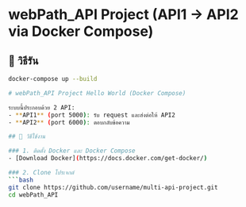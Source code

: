 # webPath_API Project (API1 -> API2 via Docker Compose)

## 🔧 วิธีรัน

```bash
docker-compose up --build

# webPath_API Project Hello World (Docker Compose)

ระบบนี้ประกอบด้วย 2 API:
- **API1** (port 5000): รับ request และส่งต่อให้ API2
- **API2** (port 6000): ตอบกลับข้อความ

## 🔧 วิธีใช้งาน

### 1. ติดตั้ง Docker และ Docker Compose
- [Download Docker](https://docs.docker.com/get-docker/)

### 2. Clone โปรเจกต์
```bash
git clone https://github.com/username/multi-api-project.git
cd webPath_API
